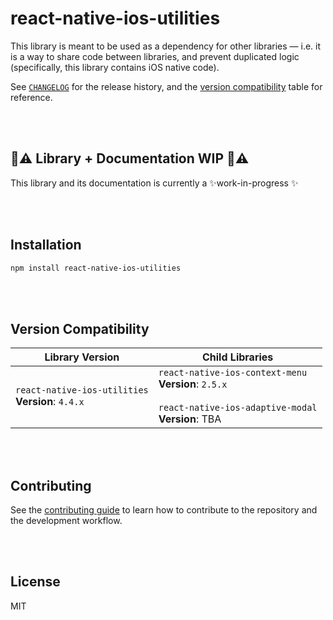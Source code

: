 # react-native-ios-utilities

This library is meant to be used as a dependency for other libraries — i.e. it is a way to share code between libraries, and prevent duplicated logic (specifically, this library contains iOS native code).

See [`CHANGELOG`](./CHANGELOG.md) for the release history, and the [version compatibility](#version-compatibility) table for reference.

<br><br>

## 🚧⚠️ Library + Documentation WIP 🚧⚠️

This library and its documentation is currently a ✨work-in-progress ✨

<br><br>

## Installation

```sh
npm install react-native-ios-utilities
```

<br><br>

## Version Compatibility

| Library Version                                      | Child Libraries                                              |
| ---------------------------------------------------- | ------------------------------------------------------------ |
| `react-native-ios-utilities`<br>**Version**: `4.4.x` | `react-native-ios-context-menu`<br/>**Version**: `2.5.x`<br><br>`react-native-ios-adaptive-modal`<br>**Version**: TBA |

<br><br>

## Contributing

See the [contributing guide](CONTRIBUTING.md) to learn how to contribute to the repository and the development workflow.

<br><br>

## License

MIT
